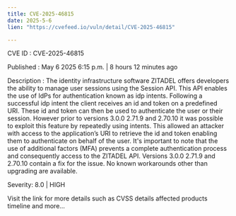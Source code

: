 ```yaml
---
title: CVE-2025-46815
date: 2025-5-6
lien: "https://cvefeed.io/vuln/detail/CVE-2025-46815"

---
```


CVE ID : CVE-2025-46815

Published :  May 6
2025
6:15 p.m. | 8 hours
12 minutes ago

Description : The identity infrastructure software ZITADEL offers developers the ability to manage user sessions using the Session API. This API enables the use of IdPs for authentication
known as idp intents. Following a successful idp intent
the client receives an id and token on a predefined URI. These id and token can then be used to authenticate the user or their session. However
prior to versions 3.0.0
2.71.9
and 2.70.10
it was possible to exploit this feature by repeatedly using intents. This allowed an attacker with access to the application’s URI to retrieve the id and token
enabling them to authenticate on behalf of the user. It's important to note that the use of additional factors (MFA) prevents a complete authentication process and
consequently
access to the ZITADEL API. Versions 3.0.0
2.71.9
and 2.70.10 contain a fix for the issue. No known workarounds other than upgrading are available.

Severity: 8.0 | HIGH

Visit the link for more details
such as CVSS details
affected products
timeline
and more...
